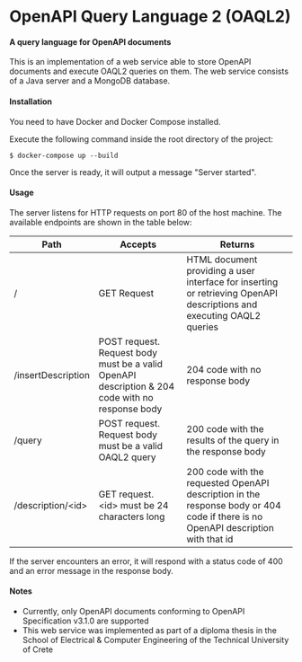OpenAPI Query Language 2 (OAQL2)
================================
#### A query language for OpenAPI documents ####
This is an implementation of a web service able to store OpenAPI documents and execute OAQL2 queries on them. The web service consists of a Java server and a MongoDB database.

#### Installation ####
You need to have Docker and Docker Compose installed.

Execute the following command inside the root directory of the project:

    $ docker-compose up --build
    
Once the server is ready, it will output a message "Server started".

#### Usage ####
The server listens for HTTP requests on port 80 of the host machine. The available endpoints are shown in the table below:

| Path                | Accepts                                                                                               | Returns                                                                                                                          |
|---------------------|-------------------------------------------------------------------------------------------------------|----------------------------------------------------------------------------------------------------------------------------------|
| /                   | GET Request                                                                                           | HTML document providing a user interface for inserting or retrieving OpenAPI descriptions and executing OAQL2 queries            |
| /insertDescription  | POST request.<br /> Request body must be a valid OpenAPI description & 204 code with no response body | 204 code with no response body                                                                                                   |
| /query              | POST request.<br /> Request body must be a valid OAQL2 query                                          | 200 code with the results of the query in the response body                                                                      |
| /description/\<id\> | GET request.<br /> \<id\> must be 24 characters long                                                  | 200 code with the requested OpenAPI description in the response body or 404 code if there is no OpenAPI description with that id |

If the server encounters an error, it will respond with a status code of 400 and an error message in the response body. 

#### Notes ####
- Currently, only OpenAPI documents conforming to OpenAPI Specification v3.1.0 are supported
- This web service was implemented as part of a diploma thesis in the School of Electrical & Computer Engineering of the Technical University of Crete

